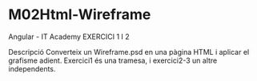 # M02Html-Wireframe
Angular - IT Academy
EXERCICI 1 I 2

Descripció
Converteix un Wireframe.psd en una pàgina HTML i aplicar el grafisme adient.
Exercici1 és una tramesa, i exercici2-3 un altre independents.
